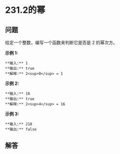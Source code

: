 # 231.2的幂

## 问题

给定一个整数，编写一个函数来判断它是否是 2 的幂次方。

**示例 1:**

```
**输入:** 1
**输出:** true
**解释:** 2<sup>0</sup> = 1
```

**示例 2:**

```
**输入:** 16
**输出:** true
**解释:** 2<sup>4</sup> = 16
```

**示例 3:**

```
**输入:** 218
**输出:** false
```



## 解答

